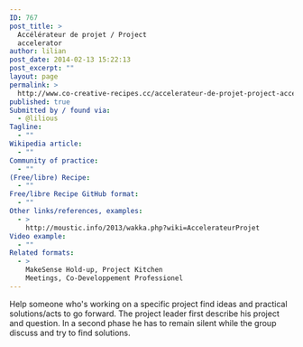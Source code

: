 ```yaml
---
ID: 767
post_title: >
  Accélérateur de projet / Project
  accelerator
author: lilian
post_date: 2014-02-13 15:22:13
post_excerpt: ""
layout: page
permalink: >
  http://www.co-creative-recipes.cc/accelerateur-de-projet-project-accelerator/
published: true
Submitted by / found via:
  - @lilious
Tagline:
  - ""
Wikipedia article:
  - ""
Community of practice:
  - ""
(Free/libre) Recipe:
  - ""
Free/libre Recipe GitHub format:
  - ""
Other links/references, examples:
  - >
    http://moustic.info/2013/wakka.php?wiki=AccelerateurProjet
Video example:
  - ""
Related formats:
  - >
    MakeSense Hold-up, Project Kitchen
    Meetings, Co-Developpement Professionel
---
```

Help someone who's working on a specific project find ideas and practical solutions/acts to go forward. The project leader first describe his project and question. In a second phase he has to remain silent while the group discuss and try to find solutions.
